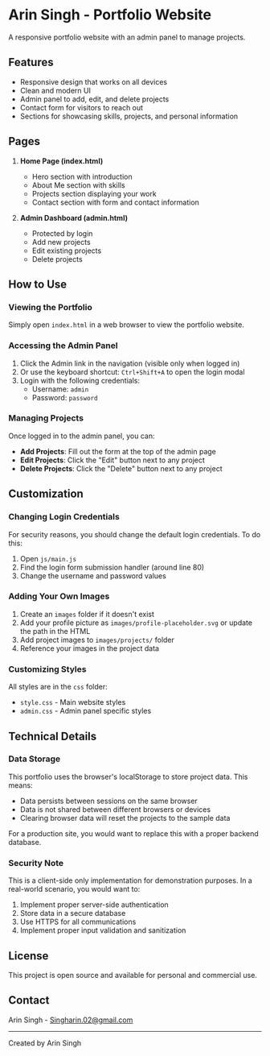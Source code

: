 # Arin Singh - Portfolio Website

A responsive portfolio website with an admin panel to manage projects.

## Features

- Responsive design that works on all devices
- Clean and modern UI
- Admin panel to add, edit, and delete projects
- Contact form for visitors to reach out
- Sections for showcasing skills, projects, and personal information

## Pages

1. **Home Page (index.html)**
   - Hero section with introduction
   - About Me section with skills
   - Projects section displaying your work
   - Contact section with form and contact information

2. **Admin Dashboard (admin.html)**
   - Protected by login
   - Add new projects
   - Edit existing projects
   - Delete projects

## How to Use

### Viewing the Portfolio

Simply open `index.html` in a web browser to view the portfolio website.

### Accessing the Admin Panel

1. Click the Admin link in the navigation (visible only when logged in)
2. Or use the keyboard shortcut: `Ctrl+Shift+A` to open the login modal
3. Login with the following credentials:
   - Username: `admin`
   - Password: `password`

### Managing Projects

Once logged in to the admin panel, you can:

- **Add Projects**: Fill out the form at the top of the admin page
- **Edit Projects**: Click the "Edit" button next to any project
- **Delete Projects**: Click the "Delete" button next to any project

## Customization

### Changing Login Credentials

For security reasons, you should change the default login credentials. To do this:

1. Open `js/main.js`
2. Find the login form submission handler (around line 80)
3. Change the username and password values

### Adding Your Own Images

1. Create an `images` folder if it doesn't exist
2. Add your profile picture as `images/profile-placeholder.svg` or update the path in the HTML
3. Add project images to `images/projects/` folder
4. Reference your images in the project data

### Customizing Styles

All styles are in the `css` folder:

- `style.css` - Main website styles
- `admin.css` - Admin panel specific styles

## Technical Details

### Data Storage

This portfolio uses the browser's localStorage to store project data. This means:

- Data persists between sessions on the same browser
- Data is not shared between different browsers or devices
- Clearing browser data will reset the projects to the sample data

For a production site, you would want to replace this with a proper backend database.

### Security Note

This is a client-side only implementation for demonstration purposes. In a real-world scenario, you would want to:

1. Implement proper server-side authentication
2. Store data in a secure database
3. Use HTTPS for all communications
4. Implement proper input validation and sanitization

## License

This project is open source and available for personal and commercial use.

## Contact

Arin Singh - Singharin.02@gmail.com

---

Created by Arin Singh